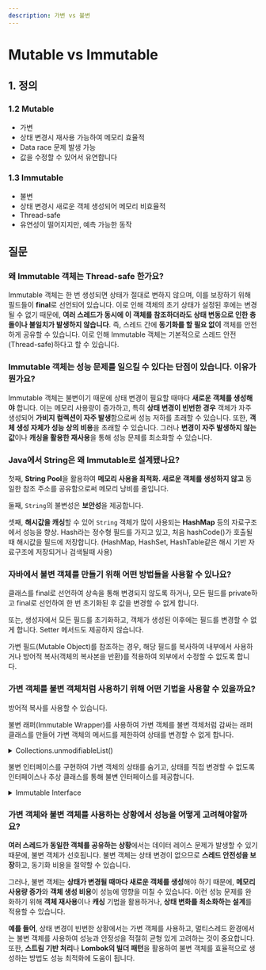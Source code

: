 ```yaml
---
description: 가변 vs 불변
---
```


# Mutable vs Immutable

## 1. 정의

### 1.2 Mutable

* 가변
* 상태 변경시 재사용 가능하여 메모리 효율적
* Data race 문제 발생 가능
* 값을 수정할 수 있어서 유연합니다

### 1.3 Immutable

* 불변
* 상태 변경시 새로운 객체 생성되어 메모리 비효율적
* Thread-safe
* 유연성이 떨어지지만, 예측 가능한 동작



## 질문

### 왜 Immutable 객체는 Thread-safe 한가요?

Immutable 객체는 한 번 생성되면 상태가 절대로 변하지 않으며, 이를 보장하기 위해 필드들이 **final**로 선언되어 있습니다. 이로 인해 객체의 초기 상태가 설정된 후에는 변경될 수 없기 때문에, **여러 스레드가 동시에 이 객체를 참조하더라도 상태 변동으로 인한 충돌이나 불일치가 발생하지 않습니다**. 즉, 스레드 간에 **동기화를 할 필요 없이** 객체를 안전하게 공유할 수 있습니다. 이로 인해 Immutable 객체는 기본적으로 스레드 안전(Thread-safe)하다고 할 수 있습니다.



### Immutable 객체는 성능 문제를 일으킬 수 있다는 단점이 있습니다. 이유가 뭔가요?

Immutable 객체는 불변이기 때문에 상태 변경이 필요할 때마다 **새로운 객체를 생성해야** 합니다. 이는 메모리 사용량이 증가하고, 특히 **상태 변경이 빈번한 경우** 객체가 자주 생성되어 **가비지 컬렉션이 자주 발생**함으로써 성능 저하를 초래할 수 있습니다. 또한, **객체 생성 자체가 성능 상의 비용**을 초래할 수 있습니다. 그러나 **변경이 자주 발생하지 않는 값**이나 **캐싱을 활용한 재사용**을 통해 성능 문제를 최소화할 수 있습니다.



### Java에서 String은 왜 Immutable로 설계됐나요?

첫째, **String Pool**을 활용하여 **메모리 사용을 최적화. 새로운 객체를 생성하지 않고** 동일한 참조 주소를 공유함으로써 메모리 낭비를 줄입니다.

둘째, `String`의 불변성은 **보안성**을 제공합니다.

셋째, **해시값을 캐싱**할 수 있어 `String` 객체가 많이 사용되는 **HashMap** 등의 자료구조에서 성능을 향상. Hash라는 정수형 필드를 가지고 있고, 처음 hashCode()가 호출될때 해시값을 필드에 저장합니다. (HashMap, HashSet, HashTable같은 해시 기반 자료구조에 저장되거나 검색될때 사용)



### 자바에서 불변 객체를 만들기 위해 어떤 방법들을 사용할 수 있나요?

클래스를 final로 선언하여 상속을 통해 변경되지 않도록 하거나, 모든 필드를 private하고 final로 선언하여 한 번 초기화된 후 값을 변경할 수 없게 합니다.

또는, 생성자에서 모든 필드를 초기화하고, 객체가 생성된 이후에는 필드를 변경할 수 없게 합니다. Setter 메서드도 제공하지 않습니다.

가변 필드(Mutable Object)를 참조하는 경우, 해당 필드를 복사하여 내부에서 사용하거나 방어적 복사(객체의 복사본을 반환)를 적용하여 외부에서 수정할 수 없도록 합니다.&#x20;



### 가변 객체를 불변 객체처럼 사용하기 위해 어떤 기법을 사용할 수 있을까요?

방어적 복사를 사용할 수 있습니다.

불변 래퍼(Immutable Wrapper)를 사용하여 가변 객체를 불변 객체처럼 감싸는 래퍼 클래스를 만들어 가변 객체의 메서드를 제한하여 상태를 변경할 수 없게 합니다.

<details>

<summary>Collections.unmodifiableList()</summary>

```java
import java.util.ArrayList;
import java.util.Collections;
import java.util.List;

public class ImmutableWrapperExample {
    public static void main(String[] args) {
        // 가변 리스트 생성
        List<String> mutableList = new ArrayList<>();
        mutableList.add("Apple");
        mutableList.add("Banana");

        // 불변 리스트로 감싸기 (불변 래퍼)
        List<String> immutableList = Collections.unmodifiableList(mutableList);

        // 리스트 내용을 읽을 수는 있지만
        System.out.println("불변 리스트: " + immutableList);

        // 수정하려고 하면 UnsupportedOperationException 발생
        try {
            immutableList.add("Orange");
        } catch (UnsupportedOperationException e) {
            System.out.println("리스트는 불변이라 수정할 수 없습니다.");
        }
    }
}
```

위 코드에서 `mutableList`는 가변 객체지만, `Collections.unmodifiableList()` 메서드를 사용하여 **불변 래퍼**로 감싸서 `immutableList`는 더 이상 수정할 수 없는 리스트가 됩니다. 수정 시도는 `UnsupportedOperationException`을 발생시킵니다.

</details>

불변 인터페이스를 구현하여 가변 객체의 상태를 숨기고, 상태를 직접 변경할 수 없도록 인터페이스나 추상 클래스를 통해 불변 인터페이스를 제공합니다.

<details>

<summary>Immutable Interface</summary>

```java
interface ReadOnlyUser {
    String getName();
    int getAge();
}

class User implements ReadOnlyUser {
    private String name;
    private int age;

    public User(String name, int age) {
        this.name = name;
        this.age = age;
    }

    // 상태를 변경할 수 있는 setter 메서드는 제공되지 않음

    @Override
    public String getName() {
        return name;
    }

    @Override
    public int getAge() {
        return age;
    }

    // 상태를 변경할 수 있는 메서드를 내부적으로만 사용
    public void setAge(int age) {
        this.age = age;
    }
}

public class ImmutableInterfaceExample {
    public static void main(String[] args) {
        ReadOnlyUser user = new User("John", 25);

        // 읽기만 가능
        System.out.println("이름: " + user.getName());
        System.out.println("나이: " + user.getAge());

        // ReadOnlyUser 타입에서는 상태 변경 불가
        // user.setAge(30); // 컴파일 에러 발생
    }
}
```

위 예시에서 `ReadOnlyUser` 인터페이스는 **getter**만을 제공하여 객체의 상태를 읽을 수 있지만, **setter** 메서드를 노출하지 않으므로 외부에서 상태를 변경할 수 없습니다. `User` 클래스는 내부적으로는 `setAge()` 메서드를 사용할 수 있지만, **인터페이스를 통해 외부에 노출된 객체는 불변**처럼 사용할 수 있습니다.

</details>



### 가변 객체와 불변 객체를 사용하는 상황에서 성능을 어떻게 고려해야할까요?

**여러 스레드가 동일한 객체를 공유하는 상황**에서는 데이터 레이스 문제가 발생할 수 있기 때문에, 불변 객체가 선호됩니다. 불변 객체는 상태 변경이 없으므로 **스레드 안전성을 보장**하고, 동기화 비용을 절약할 수 있습니다.

그러나, 불변 객체는 **상태가 변경될 때마다 새로운 객체를 생성**해야 하기 때문에, **메모리 사용량 증가**와 **객체 생성 비용**이 성능에 영향을 미칠 수 있습니다. 이런 성능 문제를 완화하기 위해 **객체 재사용**이나 **캐싱** 기법을 활용하거나, **상태 변화를 최소화하는 설계**를 적용할 수 있습니다.

**예를 들어**, 상태 변경이 빈번한 상황에서는 가변 객체를 사용하고, 멀티스레드 환경에서는 불변 객체를 사용하여 성능과 안정성을 적절히 균형 있게 고려하는 것이 중요합니다. 또한, **스트림 기반 처리**나 **Lombok의 빌더 패턴**을 활용하여 불변 객체를 효율적으로 생성하는 방법도 성능 최적화에 도움이 됩니다.
